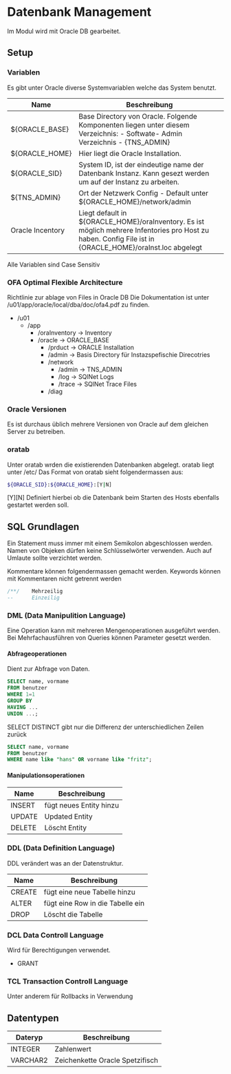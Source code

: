 # Datenbank Management
Im Modul wird mit Oracle DB gearbeitet.
## Setup
### Variablen
Es gibt unter Oracle diverse Systemvariablen welche das System benutzt.

|Name               |Beschreibung                    |
|-------------------|--------------------------------|
|${ORACLE_BASE}     |Base Directory von Oracle. Folgende Komponenten liegen unter diesem Verzeichnis: - Softwate- Admin Verzeichnis - {TNS_ADMIN}|
|${ORACLE_HOME}     |Hier liegt die Oracle Installation.|
|${ORACLE_SID}      |System ID, ist der eindeutige name der Datenbank Instanz. Kann gesezt werden um auf der Instanz zu arbeiten.|
|${TNS_ADMIN}       |Ort der Netzwerk Config - Default unter  ${ORACLE_HOME}/network/admin |
|Oracle Incentory   |Liegt default in ${ORACLE_HOME}/oraInventory. Es ist möglich mehrere Infentories pro Host zu haben. Config File ist in {ORACLE_HOME}/oraInst.loc abgelegt|

Alle Variablen sind Case Sensitiv

### OFA Optimal Flexible Architecture
Richtlinie zur ablage von Files in Oracle DB
Die Dokumentation ist unter 
/u01/app/oracle/local/dba/doc/ofa4.pdf zu finden.


-   /u01
    - /app
        - /oraInventory         -> Inventory
        - /oracle               -> ORACLE_BASE
            - /prduct           -> ORACLE Installation
            - /admin            -> Basis Directory für Instazspefischie Direcotries
            - /network
                - /admin        -> TNS_ADMIN
                - /log          -> SQlNet Logs
                - /trace        -> SQlNet Trace Files
            - /diag
            
            

### Oracle Versionen
Es ist durchaus üblich mehrere Versionen von Oracle auf dem gleichen Server zu betreiben.

### oratab


Unter oratab wrden die existierenden Datenbanken abgelegt.
oratab liegt unter /etc/
Das Format von oratab sieht folgendermassen aus:
``` bash
${ORACLE_SID}:${ORACLE_HOME}:[Y|N]
```
[Y][N] Definiert hierbei ob die Datenbank beim Starten des Hosts ebenfalls gestartet werden soll.


## SQL Grundlagen
Ein Statement muss immer mit einem Semikolon abgeschlossen werden.
Namen von Objeken dürfen keine Schlüsselwörter verwenden.
Auch auf Umlaute sollte verzichtet werden.

Kommentare können folgendermassen gemacht werden.
Keywords können mit Kommentaren nicht getrennt werden
``` SQL
/**/    Mehrzeilig
--      Einzeilig 
```

### DML (Data Manipulition Language)


Eine Operation kann mit mehreren Mengenoperationen ausgeführt werden.
Bei Mehrfachausführen von Queries können Parameter gesetzt werden.



#### Abfrageoperationen


Dient zur Abfrage von Daten.
``` SQL
SELECT name, vormame
FROM benutzer 
WHERE 1=1
GROUP BY
HAVING ...
UNION ...;
```

SELECT DISTINCT gibt nur die Differenz der unterschiedlichen Zeilen zurück

``` SQL
SELECT name, vormame
FROM benutzer 
WHERE name like "hans" OR vorname like "fritz";
```

#### Manipulationsoperationen

|Name      |Beschreibung                    |
|----------|--------------------------------|
|INSERT    |fügt neues Entity hinzu         |
|UPDATE    |Updated Entity                  |
|DELETE    |Löscht Entity                   |

### DDL (Data Definition Language)
DDL verändert was an der Datenstruktur.

|Name      |Beschreibung                    |
|----------|--------------------------------|
|CREATE    |fügt eine neue Tabelle hinzu    |
|ALTER     |fügt eine Row in die Tabelle ein|
|DROP      |Löscht die Tabelle              |


### DCL Data Controll Language
Wird für Berechtigungen verwendet.    
 - GRANT


### TCL Transaction Controll Language
Unter anderem für Rollbacks in Verwendung


## Datentypen
|Dateryp   |Beschreibung                   |
|----------|-------------------------------|
|INTEGER   |Zahlenwert                     |
|VARCHAR2  |Zeichenkette Oracle Spetzifisch|
